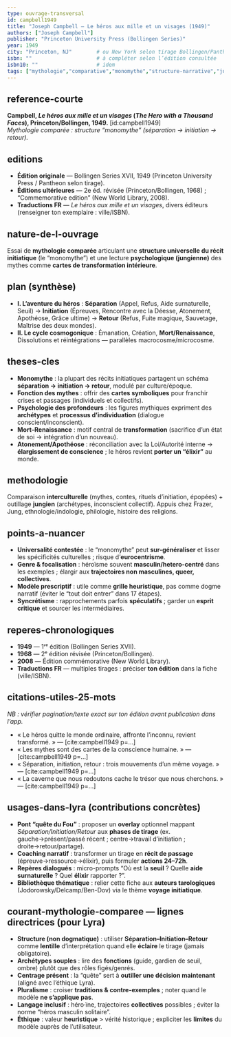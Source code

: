 ```yaml
---
type: ouvrage-transversal
id: campbell1949
title: "Joseph Campbell — Le héros aux mille et un visages (1949)"
authors: ["Joseph Campbell"]
publisher: "Princeton University Press (Bollingen Series)"
year: 1949
city: "Princeton, NJ"        # ou New York selon tirage Bollingen/Pantheon
isbn: ""                     # à compléter selon l’édition consultée
isbn10: ""                   # idem
tags: ["mythologie","comparative","monomythe","structure-narrative","jung","psychologie","quête-du-fou","initiation","séparation-initiation-retour"]
---
```


## reference-courte
**Campbell, *Le héros aux mille et un visages* (*The Hero with a Thousand Faces*), Princeton/Bollingen, 1949.** [id:campbell1949]  
*Mythologie comparée : structure “monomythe” (séparation → initiation → retour).*

## editions
- **Édition originale** — Bollingen Series XVII, 1949 (Princeton University Press / Pantheon selon tirage).  
- **Éditions ultérieures** — 2e éd. révisée (Princeton/Bollingen, 1968) ; “Commemorative edition” (New World Library, 2008).  
- **Traductions FR** — *Le héros aux mille et un visages*, divers éditeurs (renseigner ton exemplaire : ville/ISBN).

## nature-de-l-ouvrage
Essai de **mythologie comparée** articulant une **structure universelle du récit initiatique** (le “monomythe”) et une lecture **psychologique (jungienne)** des mythes comme **cartes de transformation intérieure**.

## plan (synthèse)
- **I. L’aventure du héros** : **Séparation** (Appel, Refus, Aide surnaturelle, Seuil) → **Initiation** (Épreuves, Rencontre avec la Déesse, Atonement, Apothéose, Grâce ultime) → **Retour** (Refus, Fuite magique, Sauvetage, Maîtrise des deux mondes).  
- **II. Le cycle cosmogonique** : Émanation, Création, **Mort/Renaissance**, Dissolutions et réintégrations — parallèles macrocosme/microcosme.

## theses-cles
- **Monomythe** : la plupart des récits initiatiques partagent un schéma **séparation → initiation → retour**, modulé par culture/époque.  
- **Fonction des mythes** : offrir des **cartes symboliques** pour franchir crises et passages (individuels et collectifs).  
- **Psychologie des profondeurs** : les figures mythiques expriment des **archétypes** et **processus d’individuation** (dialogue conscient/inconscient).  
- **Mort–Renaissance** : motif central de **transformation** (sacrifice d’un état de soi → intégration d’un nouveau).  
- **Atonement/Apothéose** : réconciliation avec la Loi/Autorité interne → **élargissement de conscience** ; le héros revient **porter un “élixir”** au monde.

## methodologie
Comparaison **interculturelle** (mythes, contes, rituels d’initiation, épopées) + outillage **jungien** (archétypes, inconscient collectif). Appuis chez Frazer, Jung, ethnologie/indologie, philologie, histoire des religions.

## points-a-nuancer
- **Universalité contestée** : le “monomythe” peut **sur-généraliser** et lisser les spécificités culturelles ; risque d’**eurocentrisme**.  
- **Genre & focalisation** : héroïsme souvent **masculin/hetero-centré** dans les exemples ; élargir aux **trajectoires non masculines, queer, collectives**.  
- **Modèle prescriptif** : utile comme **grille heuristique**, pas comme dogme narratif (éviter le “tout doit entrer” dans 17 étapes).  
- **Syncrétisme** : rapprochements parfois **spéculatifs** ; garder un **esprit critique** et sourcer les intermédiaires.  

## reperes-chronologiques
- **1949** — 1ʳᵉ édition (Bollingen Series XVII).  
- **1968** — 2ᵉ édition révisée (Princeton/Bollingen).  
- **2008** — Édition commémorative (New World Library).  
- **Traductions FR** — multiples tirages : préciser **ton édition** dans la fiche (ville/ISBN).

## citations-utiles-25-mots
*NB : vérifier pagination/texte exact sur ton édition avant publication dans l’app.*  
- « Le héros quitte le monde ordinaire, affronte l’inconnu, revient transformé. » — [cite:campbell1949 p=…]  
- « Les mythes sont des cartes de la conscience humaine. » — [cite:campbell1949 p=…]  
- « Séparation, initiation, retour : trois mouvements d’un même voyage. » — [cite:campbell1949 p=…]  
- « La caverne que nous redoutons cache le trésor que nous cherchons. » — [cite:campbell1949 p=…]  <!-- si présent dans ton édition ; sinon retirer -->

## usages-dans-lyra (contributions concrètes)
- **Pont “quête du Fou”** : proposer un **overlay** optionnel mappant *Séparation/Initiation/Retour* aux **phases de tirage** (ex. gauche→présent/passé récent ; centre→travail d’initiation ; droite→retour/partage).  
- **Coaching narratif** : transformer un tirage en **récit de passage** (épreuve→ressource→élixir), puis formuler **actions 24–72h**.  
- **Repères dialogués** : micro-prompts “Où est la **seuil** ? Quelle **aide surnaturelle** ? Quel **élixir** rapporter ?”.  
- **Bibliothèque thématique** : relier cette fiche aux **auteurs tarologiques** (Jodorowsky/Delcamp/Ben-Dov) via le thème **voyage initiatique**.

## courant-mythologie-comparee — lignes directrices (pour Lyra)
- **Structure (non dogmatique)** : utiliser **Séparation–Initiation–Retour** comme **lentille** d’interprétation quand elle **éclaire** le tirage (jamais obligatoire).  
- **Archétypes souples** : lire des **fonctions** (guide, gardien de seuil, ombre) plutôt que des rôles figés/genrés.  
- **Centrage présent** : la “quête” sert à **outiller une décision maintenant** (aligné avec l’éthique Lyra).  
- **Pluralisme** : croiser **traditions & contre-exemples** ; noter quand le modèle **ne s’applique pas**.  
- **Langage inclusif** : héro·ïne, trajectoires **collectives** possibles ; éviter la norme “héros masculin solitaire”.  
- **Éthique** : valeur **heuristique** > vérité historique ; expliciter les **limites** du modèle auprès de l’utilisateur.